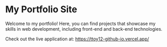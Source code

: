 # My Portfolio Site

Welcome to my portfolio! Here, you can find projects that showcase my skills in web development, including front-end and back-end technologies.

Check out the live application at: https://ttoy12-github-io.vercel.app/

